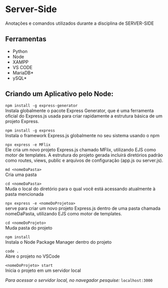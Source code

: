 # Server-Side

Anotações e comandos utilizados durante a disciplina de SERVER-SIDE

## Ferramentas

* Python
* Node
* XAMPP
* VS CODE
* MariaDB*
* ySQL*

## Criando um Aplicativo pelo Node:

```npm install -g express-generator```  
Instala globalmente o pacote Express Generator, que é uma ferramenta oficial do Express.js usada para criar rapidamente a estrutura básica de um projeto Express.

```npm install -g express```  
Instala o framework Express.js globalmente no seu sistema usando o npm

```npx express -e MFlix```  
Ele cria um novo projeto Express.js chamado MFlix, utilizando EJS como motor de templates. A estrutura do projeto gerada incluirá diretórios padrão como routes, views, public e arquivos de configuração (app.js ou server.js).

```md <nomeDaPasta>```  
Cria uma pasta

```cd <nomeDaPasta>```  
Muda o local do diretório para o qual você está acessando atualmente à pasta mencionada

```npx express -e <nomeDoProjetoa>```  
serve para criar um novo projeto Express.js dentro de uma pasta chamada nomeDaPasta, utilizando EJS como motor de templates.

```cd <nomeDoProjeto>```  
Muda pasta do projeto

```npm install```  
Instala o Node Package Manager dentro do projeto

```code .```  
Abre o projeto no VSCode

```<nomeDoProjeto> start```  
Inicia o projeto em um servidor local

*Para acessar o servidor local, no navegador pesquise:*
```localhost:3000```